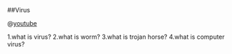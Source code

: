 ##Virus

@[youtube](y8a3QoTg4VQ)

1.what is virus?
2.what is worm?
3.what is trojan horse?
4.what is computer virus?
